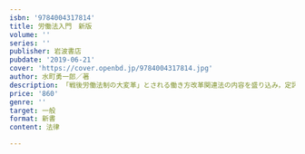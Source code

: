 ```yaml
---
isbn: '9784004317814'
title: 労働法入門　新版
volume: ''
series: ''
publisher: 岩波書店
pubdate: '2019-06-21'
cover: 'https://cover.openbd.jp/9784004317814.jpg'
author: 水町勇一郎／著
description: 「戦後労働法制の大変革」とされる働き方改革関連法の内容を盛り込み，定評ある初版を八年ぶりに改訂．
price: '860'
genre: ''
target: 一般
format: 新書
content: 法律

---
```

